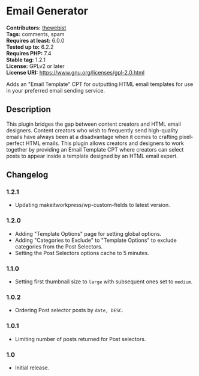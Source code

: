 # Email Generator #
**Contributors:** [thewebist](https://profiles.wordpress.org/thewebist/)  
**Tags:** comments, spam  
**Requires at least:** 6.0.0  
**Tested up to:** 6.2.2  
**Requires PHP:** 7.4  
**Stable tag:** 1.2.1  
**License:** GPLv2 or later  
**License URI:** https://www.gnu.org/licenses/gpl-2.0.html  

Adds an "Email Template" CPT for outputting HTML email templates for use in your preferred email sending service.

## Description ##

This plugin bridges the gap between content creators and HTML email designers. Content creators who wish to frequently send high-quality emails have always been at a disadvantage when it comes to crafting pixel-perfect HTML emails. This plugin allows creators and designers to work together by providing an Email Template CPT where creators can select posts to appear inside a template designed by an HTML email expert.

## Changelog ##

### 1.2.1 ###
* Updating makeitworkpress/wp-custom-fields to latest version.

### 1.2.0 ###
* Adding "Template Options" page for setting global options.
* Adding "Categories to Exclude" to "Template Options" to exclude categories from the Post Selectors.
* Setting the Post Selectors options cache to 5 minutes.

### 1.1.0 ###
* Setting first thumbnail size to `large` with subsequent ones set to `medium`.

### 1.0.2 ###
* Ordering Post selector posts by `date, DESC`.

### 1.0.1 ###
* Limiting number of posts returned for Post selectors.

### 1.0 ###
* Initial release.